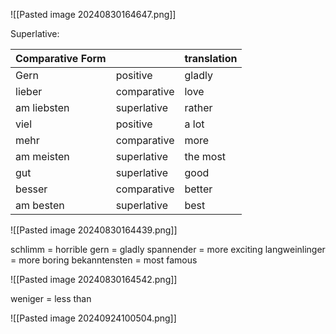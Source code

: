 ![[Pasted image 20240830164647.png]]


Superlative:

| Comparative Form |             | translation |
| ---------------- | ----------- | ----------- |
| Gern             | positive    | gladly      |
| lieber           | comparative | love        |
| am liebsten      | superlative | rather      |
| viel             | positive    | a lot       |
| mehr             | comparative | more        |
| am meisten       | superlative | the most    |
| gut              | superlative | good        |
| besser           | comparative | better      |
| am besten        | superlative | best        |
![[Pasted image 20240830164439.png]]

schlimm = horrible
gern = gladly
spannender = more exciting 
langweinlinger = more boring 
bekanntensten = most famous

![[Pasted image 20240830164542.png]]

weniger = less than 

![[Pasted image 20240924100504.png]]